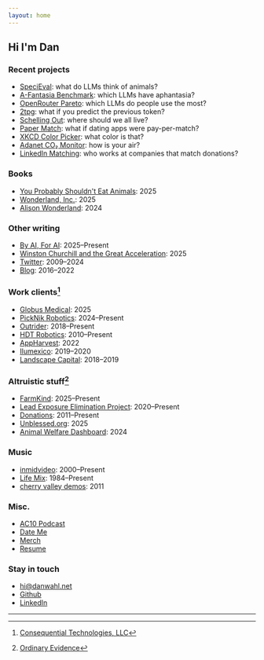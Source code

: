 ```yaml
---
layout: home
---
```


## Hi I'm Dan

### Recent projects

- [SpeciEval](/specieval): what do LLMs think of animals?
- [A-Fantasia Benchmark](/afantasia): which LLMs have aphantasia?
- [OpenRouter Pareto](https://openrouter-pareto.streamlit.app/): which LLMs do people use the most?
- [2tpg](https://huggingface.co/drwahl/2tpg): what if you predict the previous token?
- [Schelling Out](https://schelling-out.streamlit.app/): where should we all live?
- [Paper Match](https://papermat.ch/): what if dating apps were pay-per-match?
- [XKCD Color Picker](/pages/xkcd-color-picker): what color is that?
- [Adanet CO₂ Monitor](https://github.com/danwahl/adanet-co2-monitor): how is your air?
- [LinkedIn Matching](/pages/linkedin-matching): who works at companies that match donations?

### Books

- [You Probably Shouldn't Eat Animals](https://www.amazon.com/dp/B0FQQFDRVT): 2025
- [Wonderland, Inc.](https://amazon.com/dp/B0FJXQ58L2): 2025
- [Alison Wonderland](/alison-wonderland): 2024

### Other writing

- [By AI, For AI](https://byaiforai.substack.com/): 2025–Present
- [Winston Churchill and the Great Acceleration](pages/Winston_Churchill_and_the_Great_Acceleration): 2025
- [Twitter](https://x.com/fakedrwahl): 2009–2024
- [Blog](/blog): 2016–2022

### Work clients[^1]

- [Globus Medical](https://www.globusmedical.com/musculoskeletal-solutions/excelsiustechnology/): 2025
- [PickNik Robotics](https://picknik.ai/): 2024–Present
- [Outrider](https://www.outrider.ai/): 2018–Present
- [HDT Robotics](https://www.hdtrobotics.com/): 2010–Present
- [AppHarvest](https://en.wikipedia.org/wiki/AppHarvest): 2022
- [Ilumexico](https://ilumexico.mx/):  2019–2020
- [Landscape Capital](https://www.landscapecapital.com/): 2018–2019

### Altruistic stuff[^2]

- [FarmKind](https://www.farmkind.giving/): 2025–Present
- [Lead Exposure Elimination Project](https://leadelimination.org/): 2020–Present
- [Donations](https://docs.google.com/spreadsheets/d/e/2PACX-1vTb21bp3mWFiWo3KQgGVpEVgP5UdZDdvFhQHHbYlEcD1qnTVK1DNJGGHMvTroZ6Wdh4EjQRGMGYM6Ai/pubhtml?gid=1755635332&single=true): 2011–Present
- [Unblessed.org](https://unblessed.org): 2025
- [Animal Welfare Dashboard](https://animal-welfare-dashboard.streamlit.app/): 2024

### Music

- [inmidvideo](https://inmidvideo.com/): 2000–Present
- [Life Mix](/pages/life-mix): 1984–Present
- [cherry valley demos](/pages/cherry-valley-demos): 2011

### Misc.

- [AC10 Podcast](/ac10-podcast)
- [Date Me](/pages/date-me)
- [Merch](/pages/merch)
- [Resume](/assets/images/about/drwahl-resume.pdf)

### Stay in touch

- [hi@danwahl.net](mailto:hi@danwahl.net)
- [Github](https://github.com/danwahl)
- [LinkedIn](https://www.linkedin.com/in/drwahl/)

---

[^1]: [Consequential Technologies, LLC](https://consequential.tech/)
[^2]: [Ordinary Evidence](https://ordinaryevidence.org/)
